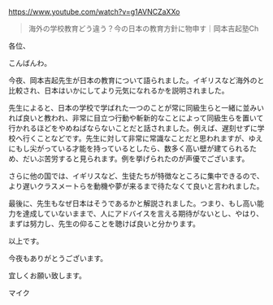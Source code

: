 https://www.youtube.com/watch?v=g1AVNCZaXXo

> 海外の学校教育どう違う？今の日本の教育方針に物申す｜岡本吉起塾Ch 
 
各位、

こんばんわ。

今夜、岡本吉起先生が日本の教育について語られました。イギリスなど海外のと比較され、日本はいかにしてより元気になれるかを説明されました。 

先生によると、日本の学校で学ばれた一つのことが常に同級生らと一緒に並みいれば良いと教われ、非常に目立つ行動や斬新的なことによって同級生らを置いて行かれるほどをやめねばならないことだと話されました。例えば、遅刻せずに学校へ行くことなどです。先生に対して非常に常識なことだと思われますが、ゆえにもし尖がっている才能を持っているとしたら、数多く高い壁が建てられるため、だいぶ苦労すると見られます。例を挙げられたのが声優でございます。

さらに他の国では、イギリスなど、生徒たちが特徴なところに集中できるので、より遅いクラスメートらを動機や夢が来るまで待たなくて良いと言われました。

最後に、先生もなぜ日本はそうであるかと解説されました。つまり、もし高い能力を達成していないままで、人にアドバイスを言える期待がないとし、やはり、まずは努力し、先生の仰ることを聴けば良いと分かります。

以上です。

今夜もありがとうございます。

宜しくお願い致します。

マイク
